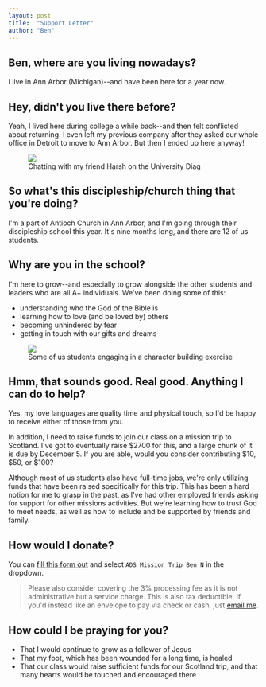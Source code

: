```yaml
---
layout: post
title:  "Support Letter"
author: "Ben"
---
```


## Ben, where are you living nowadays?

I live in Ann Arbor (Michigan)--and have been here for a year now.

## Hey, didn't you live there before?

Yeah, I lived here during college a while back--and then felt conflicted about returning. I even left my previous company after they asked our whole office in Detroit to move to Ann Arbor. But then I ended up here anyway!

<figure>
    <img src='{{"/assets/diag.jpg" | absolute_url}}'>
    <figcaption>Chatting with my friend Harsh on the University Diag</figcaption>
</figure>

## So what's this discipleship/church thing that you're doing?

I'm a part of Antioch Church in Ann Arbor, and I'm going through their discipleship school this year. It's nine months long, and there are 12 of us students.

## Why are you in the school?

I'm here to grow--and especially to grow alongside the other students and leaders who are all A+ individuals. We've been doing some of this:

- understanding who the God of the Bible is
- learning how to love (and be loved by) others
- becoming unhindered by fear
- getting in touch with our gifts and dreams

<figure>
    <img src='{{"/assets/hunt.jpg" | absolute_url}}'>
    <figcaption>Some of us students engaging in a character building exercise</figcaption>
</figure>

## Hmm, that sounds good. Real good. Anything I can do to help?

Yes, my love languages are quality time and physical touch, so I'd be happy to receive either of those from you.

In addition, I need to raise funds to join our class on a mission trip to Scotland. I've got to eventually raise $2700 for this, and a large chunk of it is due by December 5. If you are able, would you consider contributing $10, $50, or $100?

Although most of us students also have full-time jobs, we're only utilizing funds that have been raised specifically for this trip. This has been a hard notion for me to grasp in the past, as I've had other employed friends asking for support for other missions activities. But we're learning how to trust God to meet needs, as well as how to include and be supported by friends and family.

## How would I donate?

You can [fill this form out](https://www.aplos.com/aws/give/AntiochCommunityChurch1) and select `ADS Mission Trip Ben N` in the dropdown.

> Please also consider covering the 3% processing fee as it is not administrative but a service charge. This is also tax deductible. If you'd instead like an envelope to pay via check or cash, just [email me](mailto:benash@umich.edu).

## How could I be praying for you?

- That I would continue to grow as a follower of Jesus
- That my foot, which has been wounded for a long time, is healed
- That our class would raise sufficient funds for our Scotland trip, and that many hearts would be touched and encouraged there

